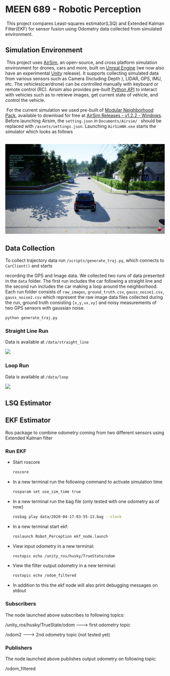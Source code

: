 # MEEN 689 - Robotic Perception

​		This project compares Least-squares estimator(LSQ) and Extended Kalman Filter(EKF) for sensor fusion using Odometry data collected from simulated environment. 

## Simulation Environment ##

​		This project uses [AirSim](https://github.com/Microsoft/AirSim), an open-source, and cross platform simulation environment for drones, cars and more, built on [Unreal Engine](https://www.unrealengine.com/) (we now also have an experimental [Unity](https://unity3d.com/) release). It supports collecting simulated data from various sensors such as Camera (Including Depth ), LIDAR, GPS, IMU, etc. The vehicles(car/drone) can be controlled manually with keyboard or remote control (RC). Airsim also provides pre-built [Python API](https://airsim-fork.readthedocs.io/en/docs/apis.html) to interact with vehicles such as to retrieve images, get current state of vehicle, and control the vehicle. 

​		For the  current simulation we used pre-built of [Modular Neighborhood Pack](https://www.unrealengine.com/marketplace/en-US/product/modular-neighborhood-pack), available to download for free at [AirSim Releases - v1.2.2 - Windows](https://github.com/microsoft/AirSim/releases/download/v1.3.0-Windows/Neighborhood.zip). Before launching Airsim, the `setting.json` in `Documents/Airsim/ ` should be replaced with `/assets/settings.json`. Launching `AirSimNH.exe` starts the simulator which looks as follows

​	![](/assets/airsim_snap.png)

## Data Collection ##

To collect trajectory data run `/scripts/generate_traj.py`, which connects to `CarClient()` and starts 

recording the GPS and Image data. We collected two runs of data presented in the `data` folder. The first run includes the car following a straight line and the second run includes the car making a loop around the neighborhood. Each run folder consists of `raw_images`, `ground_truth.csv`, `gauss_noise1.csv`, `gauss_noise2.csv` which represent the raw image data files collected during the run, ground truth consisting `[x,y,vx,vy]` and noisy measurements of two GPS sensors with gaussian noise. 

```sh
python generate_traj.py
```

### Straight Line Run ###

Data is available at `/data/straight_line`

![](/assets/straight_line.gif)

### Loop Run ###

Data is available at `/data/loop`

![](/assets/loop.gif)

## LSQ Estimator ##

## EKF Estimator ##

Ros package to combine odometry coming from two different sensors using Extended Kalman filter

### Run EKF ###

- Start roscore
     ```sh
    roscore
    ```
- In a new terminal run the following command to activate simulation time
    ```sh
    rosparam set use_sim_time true
    ```

- In a new terminal run the bag file (only tested with one odometry as of now)
    ```sh
    rosbag play data/2020-04-17-03-55-13.bag --clock
    ```
- In a new terminal start ekf:
    ```sh
    roslaunch Robot_Perception ekf_node.launch
    ```

- View input odometry in a new terminal:
   ```sh
   rostopic echo /unity_ros/husky/TrueState/odom
   ````

- View the filter output odometry in a new terminal:
   ```sh
   rostopic echo /odom_filtered
   ````

- In addition to this the ekf node will also print debugging messages on stdout
### Subscribers
The node launched above subscribes to following topics:

/unity_ros/husky/TrueState/odom  --->  first odometry topic

/odom2  ---> 2nd odometry topic (not tested yet)

### Publishers
The node launched above publishes output odometry on following topic:

/odom_filtered
